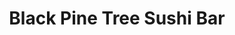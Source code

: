---
layout: place
title: "Black Pine Tree Sushi Bar"
permalink: /michigan/southgate/black-pine-tree-sushi-bar.html
stateAbbr: MI
stateName: Michigan
cityName: Southgate
seo:
  name: "Black Pine Tree Sushi Bar"
  type: Restaurant
  links: null
description: "Snug sushi house earns buzz for its unique rolls & classic Japanese fare in a relaxed, simple space. Black Pine Tree Sushi Bar serves delicious sushi in Southgate, Michigan. Try fresh Japanese dishes for a great dining experience. Available for takeout, delivery, lunch, and dinner."
place_id: ChIJEbpg-YU3O4gRF1-sn0l06Io
photos:
  - name: >-
      places/ChIJEbpg-YU3O4gRF1-sn0l06Io/photos/AeeoHcJXMfbMY3OJNOl41to7D2Zh1gnThxz-xXPRinS9CEth5CqZv-wxryjgFWYs8RY0sv0L2hoZoB9TV6rY8qnnRl93e74HF35HH7ONj9-KFt5Iy0p7Qd9Z5EbLOdWm2jEUdk1grvohIbFFumEFMj-Q2wNHtDYAeoxmS8Atz_B-a6wzSENNJe_aWoQsPBXl1Yq5stTSWp1Wb9h5ZSyS0fh06K5pv5q-Q5X7Hi1G6Xn2Xt8zqIxdmQ5IFGCNJi9uMAKOoVj9lkt8VvCYvsNYQeHVMR07yqKrSmPFETCgCQULEKIMeJTbSaxfviYqtEvHp1z8z0e5HayPjMinoOOv8WtupGGX6cWfHC364rFGpTs9V1IRWibAQaCrYgLZahg_RY-0U8jn3I38ch-rbZ87sS_eWonbazBG-dF9-5ooZVC3NIGaPQ
    widthPx: 4080
    heightPx: 3060
    authorAttributions:
      - displayName: Peter Martin
        uri: https://maps.google.com/maps/contrib/108832377070197486910
        photoUri: >-
          https://lh3.googleusercontent.com/a-/ALV-UjUkl8lelbArfKtn2oH-bjgktMZTld_r3nCNqVW1NvaYfcllskfa=s100-p-k-no-mo
    flagContentUri: >-
      https://www.google.com/local/imagery/report/?cb_client=maps_api_places.places_api&image_key=!1e10!2sCIHM0ogKEICAgIDb7Pyjdw&hl=en-US
    googleMapsUri: >-
      https://www.google.com/maps/place//data=!3m4!1e2!3m2!1sCIHM0ogKEICAgIDb7Pyjdw!2e10!4m2!3m1!1s0x883b3785f960ba11:0x8ae874499fac5f17
  - name: >-
      places/ChIJEbpg-YU3O4gRF1-sn0l06Io/photos/AeeoHcJEznPgGKUtjaRypPdi3g00DHwFiZx6cuICgK7-YI-VKcoxS3NNhcShAGu9s0lZ56hGkDRt83NZ7CuvE6RSwGE2LnI18g5Pj8Ug6MCMSywyaaRCfydw7QGwGf41w8G_KYYRtZD9r_nvi5A2PykjMb97eZBm5CfhlCicjdTa43WjKzfZNBWm-DmWX8YKg15Rr3esUSTTboLPkmc-O8fnCelDDvYAJFp6DuUZHXziTGdMvRe7u8Y7ZEWVQh9d5JJ6eXLsBfTZxHTb5EoJddf5jJ6cHuxR4YkMVX50yvkTXaOHt_06sPYI9AtM32rAmTW4SfWTV-perGIUluREAdEDEFKFXEV7_WBQ7VWS85CGgcwSvdm7z_JSPvKwPs1Ox-3CxJC3fR71q0S8-brM9lw2BY541HKW6yqqlRqxEzEuPNt-HQ
    widthPx: 3840
    heightPx: 2160
    authorAttributions:
      - displayName: Ivan Delich
        uri: https://maps.google.com/maps/contrib/106942733717322847827
        photoUri: >-
          https://lh3.googleusercontent.com/a-/ALV-UjXaBdVhJcgf0oL9x-HMPt3vORGgxr-LsweDoV0hIdb7_8h8-astVQ=s100-p-k-no-mo
    flagContentUri: >-
      https://www.google.com/local/imagery/report/?cb_client=maps_api_places.places_api&image_key=!1e10!2sCIHM0ogKEICAgICWydO5EA&hl=en-US
    googleMapsUri: >-
      https://www.google.com/maps/place//data=!3m4!1e2!3m2!1sCIHM0ogKEICAgICWydO5EA!2e10!4m2!3m1!1s0x883b3785f960ba11:0x8ae874499fac5f17
  - name: >-
      places/ChIJEbpg-YU3O4gRF1-sn0l06Io/photos/AeeoHcIS09j_KOxJZhUX6pwUViUEHV8jPFbp8tM2HewAoqU9V1Y8EVakfP-gUNAhuC_V3urxePIpo1tR4DJbtLArQnJAMxUgj-JqG0EXqz5p1mh_0Sl91JUAcMHurkgnXq_bwxXPjAoJ0jyrQiz02tEHSrW0pKoE9BAT2260eLv9mIfmZP81mJLh02196KC8RimeNmSiUCqapgZHWDkj6A-TU7UsIGqVl63umNjBSzYS6eFtqSjiDy_3A2iqrRfVADTsQr0U6OKeCsyU2v9b12zIbJffSZRf5pMSUTF51iKX7rhL1tvuEEtcMCEDfvvZOlYuoqA-nCMfESRao3e0BrpTvxfGeJpctIECx-4jZ5FzABbhfQURTEqFZSz5pAOUULDZKL7nR2b4gHQ3bTcvGFbAFXsBwExBxrp6a146wwW2krzXqYL8Io4JRgc_InSeK4nt
    widthPx: 2992
    heightPx: 2992
    authorAttributions:
      - displayName: Chrissy Duquesne
        uri: https://maps.google.com/maps/contrib/103447258689731299880
        photoUri: >-
          https://lh3.googleusercontent.com/a-/ALV-UjVtvLyzsJcGehzyzUnvT4iwBfxxK5zfnb0xVfxE1yE056cA0-7m=s100-p-k-no-mo
    flagContentUri: >-
      https://www.google.com/local/imagery/report/?cb_client=maps_api_places.places_api&image_key=!1e10!2sCIABIhADycKz7i4tpmfyzEwAAD-B&hl=en-US
    googleMapsUri: >-
      https://www.google.com/maps/place//data=!3m4!1e2!3m2!1sCIABIhADycKz7i4tpmfyzEwAAD-B!2e10!4m2!3m1!1s0x883b3785f960ba11:0x8ae874499fac5f17
  - name: >-
      places/ChIJEbpg-YU3O4gRF1-sn0l06Io/photos/AeeoHcJTliJWVteCR6YAkCp-8wfAQcYTeWCVNIWZdAwjCvkotKEpALW4QhxVm9n9DNqgDs7ee4EJJ3Cp9YAcSUUMOK9dWtguQwTmc3Vec59SB9EN0EeM7hsJ0Vtb8MnYa4d64x_8MvGVcEM9fUeO0iID6N5618hwggBJ_aGQsFD-uIuKan0kA4OONqYExBn8KoDaXb_dh5JLbsRTmyit3oHa5Yn3dXP8e1xjVCZ4stm9aWg_NiU6kUCFWEtLwdh9YHBzwFyPxgk9u6BgFqg2N7gyEcIiDDo47dMbD-gg4fW_p5aXwBtAVpYF5qS5V__vaO9jHzGlneq5r-QQO_ueu2BNqAW_DHzoB6rw0ff6YzlN95vfXOUv0JAl121UYBT96kWeT8XPZEvAcMGU8vZbfWQO1dYi0QaADqDpv0dNPl9dRx0SSA
    widthPx: 4080
    heightPx: 3060
    authorAttributions:
      - displayName: Peter Martin
        uri: https://maps.google.com/maps/contrib/108832377070197486910
        photoUri: >-
          https://lh3.googleusercontent.com/a-/ALV-UjUkl8lelbArfKtn2oH-bjgktMZTld_r3nCNqVW1NvaYfcllskfa=s100-p-k-no-mo
    flagContentUri: >-
      https://www.google.com/local/imagery/report/?cb_client=maps_api_places.places_api&image_key=!1e10!2sCIHM0ogKEICAgIDb7PzLDw&hl=en-US
    googleMapsUri: >-
      https://www.google.com/maps/place//data=!3m4!1e2!3m2!1sCIHM0ogKEICAgIDb7PzLDw!2e10!4m2!3m1!1s0x883b3785f960ba11:0x8ae874499fac5f17
  - name: >-
      places/ChIJEbpg-YU3O4gRF1-sn0l06Io/photos/AeeoHcIZLR43dC7VCWimXC1AwEnhBdKkmxEKqb6Ypr6-YfGHyMq655HT9Uqt26gbtX0rf6dIbzSgGCmsNngbLlaoBIBUSkq8wuwC04vQJaeoUgH-sTZDKFavjBJsvIzj6Xhgf4i3d0NnuVvl1rlDAj-FTSxyqa0CX3QPsw4NeZwZ0uNkf6TFv5q8Q79OJC-zUp3QXlMuisA22cA5Gf8xCx5cyPPUKTTENYIt2VjZxzTbObjfDHyGry4fkmkDeJyloBSQZ4guW2MRFjTRbXfTzOKQfh7nXrdIhv1Jb6e00nSj-DsGfotY0ApeAfoHcBl51hN1OvQigxPrad6iySJwrLQ5srpHOkenKMNaRRpWVSbBqF2NA68WIz3hqSplEdTvX6-kslOTqEBJhz7fdboEaDaN9zcbazkwUpagaHBvEpw0uPwyuxwS
    widthPx: 1200
    heightPx: 900
    authorAttributions:
      - displayName: Brian Kobielski
        uri: https://maps.google.com/maps/contrib/116411809261987447843
        photoUri: >-
          https://lh3.googleusercontent.com/a-/ALV-UjUDveVoAzKJqZDuMj_lyLmYiCcTTTld66GHKeqKe2-Wzje0TTsMIw=s100-p-k-no-mo
    flagContentUri: >-
      https://www.google.com/local/imagery/report/?cb_client=maps_api_places.places_api&image_key=!1e10!2sCIHM0ogKEICAgIC06YXWywE&hl=en-US
    googleMapsUri: >-
      https://www.google.com/maps/place//data=!3m4!1e2!3m2!1sCIHM0ogKEICAgIC06YXWywE!2e10!4m2!3m1!1s0x883b3785f960ba11:0x8ae874499fac5f17
  - name: >-
      places/ChIJEbpg-YU3O4gRF1-sn0l06Io/photos/AeeoHcLHCjHsY3WbBmQrj-OsVo1FrDS9rMqMLmAtW84IzXlxLGtOBmCvPPhwKpKw-DPa0WAImc3M9dFQwKN-MpAYAr58kZoz8hmdJlCWHujFQAuYVT3wDd9IMlO-mG9S8VdxKTDg9zZhSdse2tGvw19tdk7503fM8lpNQK6A9YM9QhKoM6dkmaWHNXhvWecJN3Nwg5kNXvQmSA6WKmkXiZWnuIk7syESXdsrLhnErZPvkGDob34mwYs_P3AUQHwDG8W9CIQpS2jLM2OL3cDCbbylLtmc25DlWNm2RU8U2S9HOAKKGdEb7FbpeGJMM0dycjOwCC_PriUSulxZUXFvFI2JzkTQZLRh0myKLBG9M_PI2T4t5nwSvPd3uEvOvkIbJUubK_M_yzFnFB66hZ2J-vPFax3Y8vOh-p5ma4FAMiFstsFlEg
    widthPx: 4032
    heightPx: 3024
    authorAttributions:
      - displayName: Brett Feltner
        uri: https://maps.google.com/maps/contrib/110771029203159741381
        photoUri: >-
          https://lh3.googleusercontent.com/a/ACg8ocKJN14ZWNBZYAlvp68E4NLRVBLd9kqQRP0bwsvkvE08_aGjMg=s100-p-k-no-mo
    flagContentUri: >-
      https://www.google.com/local/imagery/report/?cb_client=maps_api_places.places_api&image_key=!1e10!2sCIHM0ogKEICAgICpw8esIA&hl=en-US
    googleMapsUri: >-
      https://www.google.com/maps/place//data=!3m4!1e2!3m2!1sCIHM0ogKEICAgICpw8esIA!2e10!4m2!3m1!1s0x883b3785f960ba11:0x8ae874499fac5f17
  - name: >-
      places/ChIJEbpg-YU3O4gRF1-sn0l06Io/photos/AeeoHcIYRM1RrKDdDYO1aljXBadkaxOeL7ffnP6CeT2VawbV3qjGCT9qzuaZHqKomA5BuBoXdomhHASQPiEfXOQArDSUCRsFXMszGWkMUmlyo4kUZ4lsqxbA78jQMQajT1tl0j4PoxYPcP5SxJ0WCgbD4kQMIYKw6UODSQGgLDLEcCRJQ9jAklrR9TlH8vwQXBrlnjCoCgE3HrpbM2Qe4910cpG0tY8lWKmE2d4-gxmZ-snirGVV4oX3gTTElbyr45jePrA4FECEuWzKith_wuMQJgWlMCIxwRMQOnrhm2XYR6AXrL4IxKCdYuwUnf8rekND2Soguh36BfITYbXjGW3Mt9j1jexNiQVQ9m-P6ySyVb7vVfY3tNBxUL_EpzrdbKA_wcSbLeMijdhWzjifZxMnDlNLeyqHGJ4ucZvJkBCDZ2p5Qwqj
    widthPx: 4000
    heightPx: 3000
    authorAttributions:
      - displayName: Misty
        uri: https://maps.google.com/maps/contrib/105720023003773377851
        photoUri: >-
          https://lh3.googleusercontent.com/a-/ALV-UjXMYPtXxBxhkMfjrYik7XmJjnjJJxjcUG1fptpY6iGDq_-TVJJm=s100-p-k-no-mo
    flagContentUri: >-
      https://www.google.com/local/imagery/report/?cb_client=maps_api_places.places_api&image_key=!1e10!2sCIHM0ogKEICAgICbyN6C6wE&hl=en-US
    googleMapsUri: >-
      https://www.google.com/maps/place//data=!3m4!1e2!3m2!1sCIHM0ogKEICAgICbyN6C6wE!2e10!4m2!3m1!1s0x883b3785f960ba11:0x8ae874499fac5f17
  - name: >-
      places/ChIJEbpg-YU3O4gRF1-sn0l06Io/photos/AeeoHcImZB88gueHnB7DbiYMkq9jB5P5lrpzmMWpjQYpcFkDdXZGIrkVngw8s-rYMxfikF2u9FMhrfNMwJk0Qhdht6dMy9Yc5dmLE_R03p-3Li7P-tM1XCyEi4MzkA9ihG8tuCUmaPEYYObCY6uPK4PKn1b9ryFSuJo7owLkAAUiOOqUJX7p5XyW8ds3mFErQr06tRJF_l9RgmbiBoz4jdiX2PLL7xxYkCeJJhAJRjXC2-YkARF9hszVEhwLQwFNOEALo4Erd9L5O8J27bOkNcv3IsQkhlzYkqfcAIql6HpIvQb_-QfpBGrWfCKV08MHLSeJii_9UncPSMuxcrOHogZc7UcGacjBByWXuwiXK0maKkVCrilMk6USeo_bhL876oKarB4C7T1FFpV4ZCAal7rSZFi3FsmYgEwplMH-l3EgvRHy5T7WxG6WpBJoM37enY2h
    widthPx: 2268
    heightPx: 4032
    authorAttributions:
      - displayName: David Wrona
        uri: https://maps.google.com/maps/contrib/100597800930304939998
        photoUri: >-
          https://lh3.googleusercontent.com/a-/ALV-UjVDMGg3co88fABvfzXDeFR5N_fjqaHJswcXG5zkaDamgk_m3bflqA=s100-p-k-no-mo
    flagContentUri: >-
      https://www.google.com/local/imagery/report/?cb_client=maps_api_places.places_api&image_key=!1e10!2sCIABIhAIN0uGXQjTsGf8IL8AB4yP&hl=en-US
    googleMapsUri: >-
      https://www.google.com/maps/place//data=!3m4!1e2!3m2!1sCIABIhAIN0uGXQjTsGf8IL8AB4yP!2e10!4m2!3m1!1s0x883b3785f960ba11:0x8ae874499fac5f17
  - name: >-
      places/ChIJEbpg-YU3O4gRF1-sn0l06Io/photos/AeeoHcJqRszQfqtUaGINVK7MoiZBASkNvcasEz7Z70ivCMcG43b0GN9U1I6LeVxo-Tux-VEtG5-WseS9heaT0ZO4YmO78chr_66Mdf7XaraKa9bxOacUilvKuFHgUCLPTdXBzdw9mOxG_18g1xnNT_NPU_qKlagwG93fuHK-ZIi10pdht2Ua_wVuyKOnBW3QItKdC0w36BB3bG1HscxztvYzN7Ox80XiN4kMZNE9Wo0bAgBLpqpCkl7RGGp4HwYUuc-rqkBQaf1LaXQyuhooLTW9yrCX6Th-Xqe5odPH9guJedZe3VPR4zJI1cExhlQNbhkBR9GrBjJYmhUguoWB2aIXAtwimn44-Fkse-y-k49D5_g8KxuVm2oW1jvqGR5ct22zQ3XbQHCTSPslH6rGp8LNHy-rS0NI2Lrw5KHIfO67CFOgMg
    widthPx: 3024
    heightPx: 4032
    authorAttributions:
      - displayName: Karla Lara
        uri: https://maps.google.com/maps/contrib/114752536866920891696
        photoUri: >-
          https://lh3.googleusercontent.com/a-/ALV-UjXyqtInj-rp_pE6WcfpBWJB8cWXVd3avkO1mKnvtaj8taQMNus=s100-p-k-no-mo
    flagContentUri: >-
      https://www.google.com/local/imagery/report/?cb_client=maps_api_places.places_api&image_key=!1e10!2sCIHM0ogKEICAgID0x_qUPQ&hl=en-US
    googleMapsUri: >-
      https://www.google.com/maps/place//data=!3m4!1e2!3m2!1sCIHM0ogKEICAgID0x_qUPQ!2e10!4m2!3m1!1s0x883b3785f960ba11:0x8ae874499fac5f17
  - name: >-
      places/ChIJEbpg-YU3O4gRF1-sn0l06Io/photos/AeeoHcK1WRgU0AXKJDTb67z9aANBLB7tiejI0QU0YJtgwXeyHAWY4_GLzRgxCt_ZG-oRADGJCs8XChEYx7rWLRXN_sEkEj7iGriQvROXXfr08c7q1oCL7Hdmq_EfBkFz3pEuglFOZZDIBm3IOayTXCd6U2yrpakVmGHUT4T9Th8Uj9j8f20FmY-vHCJxvL2qNXI9C8Aaob6ISP0a5tKCkfPGuxuEt_RUGiw34SKln9Ixzv34tE0DdGxROfrE572TvAnCuK6eBaLeZ9NQ9mdEtYdPELCkW1GyJOHQi1C8ai8yqDMzCmB9wr8EAlR9qufJ1slnfvXn-0em51YOBodCTNucEHkJyxIJK1IBH6Kr7abWJTh_lfgU_QubUJOfc_HLufVwwMAdja-bH7Cg7pydv2wd_FwWXCT4Xet2-gcThUdr-QOFpg
    widthPx: 3456
    heightPx: 4608
    authorAttributions:
      - displayName: Erick Schuck
        uri: https://maps.google.com/maps/contrib/113933877864325457388
        photoUri: >-
          https://lh3.googleusercontent.com/a/ACg8ocJn2nuVmB4xPEdspsSIfwwbPpFt5e-IX95wvIlePdcOTEobww=s100-p-k-no-mo
    flagContentUri: >-
      https://www.google.com/local/imagery/report/?cb_client=maps_api_places.places_api&image_key=!1e10!2sCIHM0ogKEICAgIDRw6TdCA&hl=en-US
    googleMapsUri: >-
      https://www.google.com/maps/place//data=!3m4!1e2!3m2!1sCIHM0ogKEICAgIDRw6TdCA!2e10!4m2!3m1!1s0x883b3785f960ba11:0x8ae874499fac5f17
address: 18700 Eureka Rd, Southgate, MI 48195, USA
street: 18700 Eureka Rd
city: Southgate
state: MI
zip: '48195'
country: USA
neighborhood: null
latitude: '42.199167'
longitude: '-83.223056'
accessibility_options:
  wheelchairAccessibleParking: true
  wheelchairAccessibleEntrance: true
  wheelchairAccessibleRestroom: true
  wheelchairAccessibleSeating: true
business_status: OPERATIONAL
name: Black Pine Tree Sushi Bar
google_maps_links:
  directionsUri: >-
    https://www.google.com/maps/dir//''/data=!4m7!4m6!1m1!4e2!1m2!1m1!1s0x883b3785f960ba11:0x8ae874499fac5f17!3e0
  placeUri: https://maps.google.com/?cid=10009378031391235863
  writeAReviewUri: >-
    https://www.google.com/maps/place//data=!4m3!3m2!1s0x883b3785f960ba11:0x8ae874499fac5f17!12e1
  reviewsUri: >-
    https://www.google.com/maps/place//data=!4m4!3m3!1s0x883b3785f960ba11:0x8ae874499fac5f17!9m1!1b1
  photosUri: >-
    https://www.google.com/maps/place//data=!4m3!3m2!1s0x883b3785f960ba11:0x8ae874499fac5f17!10e5
primary_type: Sushi Restaurant
opening_hours:
  regular: null
  current: null
secondary_opening_hours:
  regular:
    weekdayDescriptions: null
    type: null
  current:
    weekdayDescriptions: null
    type: null
phone: (734) 284-8700
price_level: PRICE_LEVEL_MODERATE
price_range: null
rating: '4.4'
rating_count: 0
website: null
reviews:
  - name: >-
      places/ChIJEbpg-YU3O4gRF1-sn0l06Io/reviews/ChZDSUhNMG9nS0VJQ0FnTUR3bnBhMmRREAE
    relativePublishTimeDescription: 2 weeks ago
    rating: 3
    text:
      text: >-
        We adore this place, everything is always top notch. But... their crab
        sticks, when ordered to-go, are half the order you get at dine in. I
        thought it was a fluke the first time, but I placed a to go order a
        second and third time after we dined in (to bring hime for my son)
        forgetting to check both times, and when I get home.. sure enough, every
        time it's only 5 crab sticks in the to go box.
      languageCode: en
    originalText:
      text: >-
        We adore this place, everything is always top notch. But... their crab
        sticks, when ordered to-go, are half the order you get at dine in. I
        thought it was a fluke the first time, but I placed a to go order a
        second and third time after we dined in (to bring hime for my son)
        forgetting to check both times, and when I get home.. sure enough, every
        time it's only 5 crab sticks in the to go box.
      languageCode: en
    authorAttribution:
      displayName: M Whit
      uri: https://www.google.com/maps/contrib/104753960338931216227/reviews
      photoUri: >-
        https://lh3.googleusercontent.com/a/ACg8ocJ2MQ3FCZYAbuyDWPQsbl0pNWCqPP6emHx5rarhZ3oxK0axDw=s128-c0x00000000-cc-rp-mo
    publishTime: '2025-03-26T02:01:25.405531Z'
    flagContentUri: >-
      https://www.google.com/local/review/rap/report?postId=ChZDSUhNMG9nS0VJQ0FnTUR3bnBhMmRREAE&d=17924085&t=1
    googleMapsUri: >-
      https://www.google.com/maps/reviews/data=!4m6!14m5!1m4!2m3!1sChZDSUhNMG9nS0VJQ0FnTUR3bnBhMmRREAE!2m1!1s0x883b3785f960ba11:0x8ae874499fac5f17
  - name: >-
      places/ChIJEbpg-YU3O4gRF1-sn0l06Io/reviews/ChZDSUhNMG9nS0VJQ0FnSURINjRxb0JBEAE
    relativePublishTimeDescription: 6 months ago
    rating: 3
    text:
      text: >-
        We had the best service. She was able to explain the dishes and the
        Sakai. The Obama roll was delicious. The Bulgogi was OK a little sweet,
        but not as garlicky as I have had in the past. The Bipimbap was quite
        bland to me. I will go back for the Obama roll.
      languageCode: en
    originalText:
      text: >-
        We had the best service. She was able to explain the dishes and the
        Sakai. The Obama roll was delicious. The Bulgogi was OK a little sweet,
        but not as garlicky as I have had in the past. The Bipimbap was quite
        bland to me. I will go back for the Obama roll.
      languageCode: en
    authorAttribution:
      displayName: Alesia Wise
      uri: https://www.google.com/maps/contrib/114439376478540025342/reviews
      photoUri: >-
        https://lh3.googleusercontent.com/a-/ALV-UjV71bfKo4eDWQsJmZR3ITnwkXIKx-v9Mjoqa0GhYYtTRzr4arCSfw=s128-c0x00000000-cc-rp-mo-ba4
    publishTime: '2024-09-20T03:42:12.996837Z'
    flagContentUri: >-
      https://www.google.com/local/review/rap/report?postId=ChZDSUhNMG9nS0VJQ0FnSURINjRxb0JBEAE&d=17924085&t=1
    googleMapsUri: >-
      https://www.google.com/maps/reviews/data=!4m6!14m5!1m4!2m3!1sChZDSUhNMG9nS0VJQ0FnSURINjRxb0JBEAE!2m1!1s0x883b3785f960ba11:0x8ae874499fac5f17
  - name: >-
      places/ChIJEbpg-YU3O4gRF1-sn0l06Io/reviews/ChdDSUhNMG9nS0VJQ0FnTURncktIQnhBRRAB
    relativePublishTimeDescription: a month ago
    rating: 1
    text:
      text: >-
        What business doesn't answer their phone DURING business hours?!?! The
        last 3 times I tried to order carryout, they were denying new orders for
        whatever reason--DURING business hours. Online, I tried to put in an
        order right at the deadline because I was having trouble navigating the
        website, and then was denied when I was technically within their time
        frame (they take orders to 8:25 pm and it was 8:25). I quickly tried
        calling, 8 times  and no one ever answered, nor did the voicemail
        confirm that I had reached Black Pine. I left my name and number so I
        could talk to a manager, so we will see if their management cares. I
        would have written them off a long time ago, but their food is good and
        they offer a roll that I cannot find anywhere else. I wonder if they
        even care...
      languageCode: en
    originalText:
      text: >-
        What business doesn't answer their phone DURING business hours?!?! The
        last 3 times I tried to order carryout, they were denying new orders for
        whatever reason--DURING business hours. Online, I tried to put in an
        order right at the deadline because I was having trouble navigating the
        website, and then was denied when I was technically within their time
        frame (they take orders to 8:25 pm and it was 8:25). I quickly tried
        calling, 8 times  and no one ever answered, nor did the voicemail
        confirm that I had reached Black Pine. I left my name and number so I
        could talk to a manager, so we will see if their management cares. I
        would have written them off a long time ago, but their food is good and
        they offer a roll that I cannot find anywhere else. I wonder if they
        even care...
      languageCode: en
    authorAttribution:
      displayName: Rebecca Taschler
      uri: https://www.google.com/maps/contrib/115326265871024541273/reviews
      photoUri: >-
        https://lh3.googleusercontent.com/a/ACg8ocIwa2oDPVecedRmwCTCVpMoKDgZLjVUwAcEcm3UODd_pa9l-w=s128-c0x00000000-cc-rp-mo
    publishTime: '2025-02-23T01:59:04.507868Z'
    flagContentUri: >-
      https://www.google.com/local/review/rap/report?postId=ChdDSUhNMG9nS0VJQ0FnTURncktIQnhBRRAB&d=17924085&t=1
    googleMapsUri: >-
      https://www.google.com/maps/reviews/data=!4m6!14m5!1m4!2m3!1sChdDSUhNMG9nS0VJQ0FnTURncktIQnhBRRAB!2m1!1s0x883b3785f960ba11:0x8ae874499fac5f17
  - name: >-
      places/ChIJEbpg-YU3O4gRF1-sn0l06Io/reviews/ChdDSUhNMG9nS0VJQ0FnSURmOVpMZnRBRRAB
    relativePublishTimeDescription: 3 months ago
    rating: 5
    text:
      text: >-
        My daughter and I got a takeout order as our first time eating here. We
        picked it up and drove 25 minutes home.   It tasted so fresh and the
        rice was cooked perfectly (not too sticky). My  8yo daughter loved her
        roll and even said it tasted really fresh.   It reminded me of the sushi
        I would eat in California,  which I haven't felt like I have had since
        moving here 8 years ago.  We got the Christmas roll, dragon roll, and a
        spicy tuna roll.
      languageCode: en
    originalText:
      text: >-
        My daughter and I got a takeout order as our first time eating here. We
        picked it up and drove 25 minutes home.   It tasted so fresh and the
        rice was cooked perfectly (not too sticky). My  8yo daughter loved her
        roll and even said it tasted really fresh.   It reminded me of the sushi
        I would eat in California,  which I haven't felt like I have had since
        moving here 8 years ago.  We got the Christmas roll, dragon roll, and a
        spicy tuna roll.
      languageCode: en
    authorAttribution:
      displayName: Amber Mires
      uri: https://www.google.com/maps/contrib/101689398076494405630/reviews
      photoUri: >-
        https://lh3.googleusercontent.com/a-/ALV-UjWqVBxESrfZ7qWbUvZKLPTAjCZPihNSo4VpraAhzmbUSMD_dRtg=s128-c0x00000000-cc-rp-mo-ba2
    publishTime: '2025-01-09T01:14:59.029739Z'
    flagContentUri: >-
      https://www.google.com/local/review/rap/report?postId=ChdDSUhNMG9nS0VJQ0FnSURmOVpMZnRBRRAB&d=17924085&t=1
    googleMapsUri: >-
      https://www.google.com/maps/reviews/data=!4m6!14m5!1m4!2m3!1sChdDSUhNMG9nS0VJQ0FnSURmOVpMZnRBRRAB!2m1!1s0x883b3785f960ba11:0x8ae874499fac5f17
  - name: >-
      places/ChIJEbpg-YU3O4gRF1-sn0l06Io/reviews/ChdDSUhNMG9nS0VJQ0FnSURYNFBQdW53RRAB
    relativePublishTimeDescription: 5 months ago
    rating: 2
    text:
      text: >-
        Had the following: sweet potato. Angry california, Philadelphia and
        shrimp tempura. Presentation wise, a bunch of roles in a container.
        Taste wise. The seaweed what kind of rubbery. Didn’t really stick at
        all. I have never had sushi fall apart with the use of chopsticks, but
        it happens often. The shrimp tempura had the tail still in it. I have
        had shrimp tempura at many other places, and usually, the entire thing
        was edible- but this has the tail for some reason. The only time I have
        add sushi that included cream cheese and tastes good, was a Godzilla
        role in 2007. It is still the same. The Philadelphia was not… bad but
        not.. something I need to have again. The sweet potato is usually my go
        to, but I I had to guess which one it was, and it didn’t taste like
        others I had before. I am glad a left a tip for the front staff, as they
        were sweet, but I wouldn’t come back here or recommend anyone for this
        place. I am going to have to eat it because I spent close to 30$, but I
        truly regret doing so


        Edit it: Update, I couldn’t finish it all. Other parts of pieces in
        trash, where the remainder of this is going also. Below subpar and so
        mad I chose this place
      languageCode: en
    originalText:
      text: >-
        Had the following: sweet potato. Angry california, Philadelphia and
        shrimp tempura. Presentation wise, a bunch of roles in a container.
        Taste wise. The seaweed what kind of rubbery. Didn’t really stick at
        all. I have never had sushi fall apart with the use of chopsticks, but
        it happens often. The shrimp tempura had the tail still in it. I have
        had shrimp tempura at many other places, and usually, the entire thing
        was edible- but this has the tail for some reason. The only time I have
        add sushi that included cream cheese and tastes good, was a Godzilla
        role in 2007. It is still the same. The Philadelphia was not… bad but
        not.. something I need to have again. The sweet potato is usually my go
        to, but I I had to guess which one it was, and it didn’t taste like
        others I had before. I am glad a left a tip for the front staff, as they
        were sweet, but I wouldn’t come back here or recommend anyone for this
        place. I am going to have to eat it because I spent close to 30$, but I
        truly regret doing so


        Edit it: Update, I couldn’t finish it all. Other parts of pieces in
        trash, where the remainder of this is going also. Below subpar and so
        mad I chose this place
      languageCode: en
    authorAttribution:
      displayName: Audi Lynz
      uri: https://www.google.com/maps/contrib/116867856579701698068/reviews
      photoUri: >-
        https://lh3.googleusercontent.com/a/ACg8ocKYztddc4NOWHG6-BwRHqJ84TEeMX-BSdjqWWZsTsv_h11O74y9=s128-c0x00000000-cc-rp-mo-ba3
    publishTime: '2024-10-23T00:31:21.700483Z'
    flagContentUri: >-
      https://www.google.com/local/review/rap/report?postId=ChdDSUhNMG9nS0VJQ0FnSURYNFBQdW53RRAB&d=17924085&t=1
    googleMapsUri: >-
      https://www.google.com/maps/reviews/data=!4m6!14m5!1m4!2m3!1sChdDSUhNMG9nS0VJQ0FnSURYNFBQdW53RRAB!2m1!1s0x883b3785f960ba11:0x8ae874499fac5f17
parking_options:
  freeParkingLot: true
  freeStreetParking: true
  valetParking: false
payment_options:
  acceptsCreditCards: true
  acceptsDebitCards: true
  acceptsCashOnly: false
  acceptsNfc: false
allow_dogs: null
curbside_pickup: null
delivery: true
dine_in: true
good_for_children: true
good_for_groups: true
good_for_sports: false
live_music: false
menu_for_children: false
outdoor_seating: false
reservable: true
restroom: true
serves_beer: true
serves_breakfast: false
serves_brunch: false
serves_cocktails: false
serves_coffee: false
serves_dinner: true
serves_dessert: true
serves_lunch: true
serves_vegetarian_food: true
serves_wine: true
takeout: true
update_category: essentials
summary: >-
  Snug sushi house earns buzz for its unique rolls & classic Japanese fare in a
  relaxed, simple space.

---